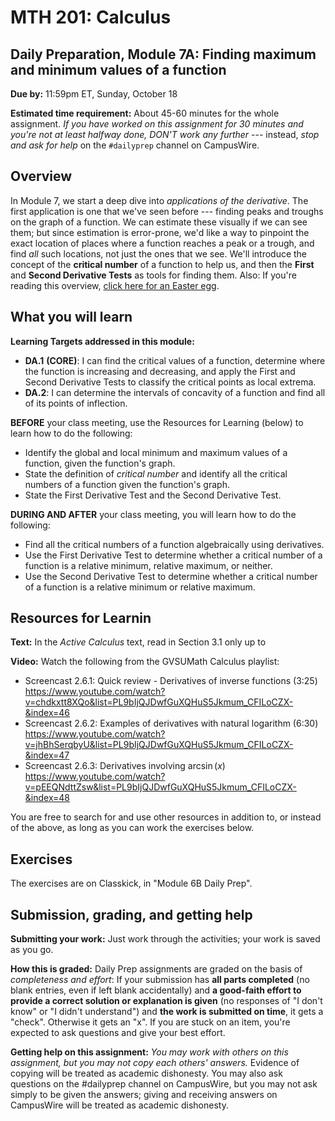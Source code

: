 
# MTH 201: Calculus

## Daily Preparation, Module 7A: Finding maximum and minimum values of a function 

**Due by:** 11:59pm ET, Sunday, October 18

**Estimated time requirement:** About 45-60 minutes for the whole assignment. *If you have worked on this assignment for 30 minutes and you're not at least halfway done, DON'T work any further* --- instead, *stop and ask for help* on the `#dailyprep` channel on CampusWire. 

## Overview 

In Module 7, we start a deep dive into *applications of the derivative*. The first application is one that we've seen before --- finding peaks and troughs on the graph of a function. We can estimate these visually if we can see them; but since estimation is error-prone, we'd like a way to pinpoint the exact location of places where a function reaches a peak or a trough, and find *all* such locations, not just the ones that we see. We'll introduce the concept of the **critical number** of a function to help us, and then the **First** and **Second Derivative Tests** as tools for finding them. Also: If you're reading this overview, [click here for an Easter egg](https://docs.google.com/forms/d/e/1FAIpQLSci5k_ZQzsQnTW_knz18WhXtoyNCpbD5EpvjYzzJwUjQ4m__w/viewform). 

## What you will learn 

**Learning Targets addressed in this module:** 

-   **DA.1**  **(CORE)**: I can find the critical values of a function, determine where the function is increasing and decreasing, and apply the First and Second Derivative Tests to classify the critical points as local extrema.
-   **DA.2**: I can determine the intervals of concavity of a function and find all of its points of inflection.


**BEFORE** your class meeting, use the Resources for Learning (below) to learn how to do the following: 

+ Identify the global and local minimum and maximum values of a function, given the function's graph.
+ State the definition of _critical number_ and identify all the critical numbers of a function given the function's graph.
+ State the First Derivative Test and the Second Derivative Test.  

**DURING AND AFTER** your class meeting, you will learn how to do the following: 

+ Find all the critical numbers of a function algebraically using derivatives.
+ Use the First Derivative Test to determine whether a critical number of a function is a relative minimum, relative maximum, or neither.
+ Use the Second Derivative Test to determine whether a critical number of a function is a relative minimum or relative maximum.



## Resources for Learnin


**Text:** In the _Active Calculus_ text, read in Section 3.1 only up to


**Video:** Watch the following from the GVSUMath Calculus playlist: 

- Screencast 2.6.1: Quick review - Derivatives of inverse functions (3:25) https://www.youtube.com/watch?v=chdkxtt8XQo&list=PL9bIjQJDwfGuXQHuS5Jkmum_CFILoCZX-&index=46
- Screencast 2.6.2: Examples of derivatives with natural logarithm (6:30) https://www.youtube.com/watch?v=jhBhSerqbyU&list=PL9bIjQJDwfGuXQHuS5Jkmum_CFILoCZX-&index=47
- Screencast 2.6.3: Derivatives involving $\arcsin(x)$ https://www.youtube.com/watch?v=pEEQNdttZsw&list=PL9bIjQJDwfGuXQHuS5Jkmum_CFILoCZX-&index=48

You are free to search for and use other resources in addition to, or instead of the above, as long as you can work the exercises below.


## Exercises

The exercises are on Classkick, in "Module 6B Daily Prep". 

## Submission, grading, and getting help 

**Submitting your work:** Just work through the activities; your work is saved as you go. 

**How this is graded:** Daily Prep assignments are graded on the basis of *completeness and effort*: If your submission has **all parts completed** (no blank entries, even if left blank accidentally) and **a good-faith effort to provide a correct solution or explanation is given** (no responses of "I don't know" or "I didn't understand") and **the work is submitted on time**, it gets a "check". Otherwise it gets an "x". If you are stuck on an item, you're expected to ask questions and give your best effort.  

**Getting help on this assignment:** *You may work with others on this assignment, but you may not copy each others' answers.* Evidence of copying will be treated as academic dishonesty. You may also ask questions on the #dailyprep channel on CampusWire, but you may not ask simply to be given the answers; giving and receiving answers on CampusWire will be treated as academic dishonesty.
<!--stackedit_data:
eyJoaXN0b3J5IjpbLTE4MzQ5OTgwNjYsLTI4NjEwNTMwNF19
-->